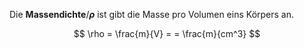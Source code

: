 Die **Massendichte**/**$\rho$** ist gibt die Masse pro Volumen eins Körpers an.

$$
\rho = \frac{m}{V} = = \frac{m}{cm^3}
$$
